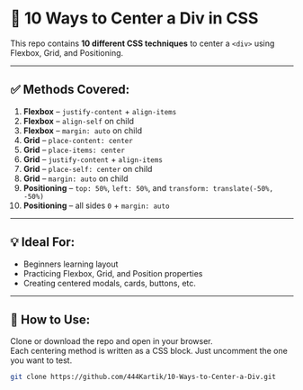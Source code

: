 # 🎯 10 Ways to Center a Div in CSS

This repo contains **10 different CSS techniques** to center a `<div>` using Flexbox, Grid, and Positioning.

---

## ✅ Methods Covered:

1. **Flexbox** – `justify-content` + `align-items`
2. **Flexbox** – `align-self` on child
3. **Flexbox** – `margin: auto` on child
4. **Grid** – `place-content: center`
5. **Grid** – `place-items: center`
6. **Grid** – `justify-content` + `align-items`
7. **Grid** – `place-self: center` on child
8. **Grid** – `margin: auto` on child
9. **Positioning** – `top: 50%`, `left: 50%`, and `transform: translate(-50%, -50%)`
10. **Positioning** – all sides `0` + `margin: auto`

---

## 💡 Ideal For:

- Beginners learning layout
- Practicing Flexbox, Grid, and Position properties
- Creating centered modals, cards, buttons, etc.

---

## 📂 How to Use:

Clone or download the repo and open in your browser.  
Each centering method is written as a CSS block. Just uncomment the one you want to test.

```bash
git clone https://github.com/444Kartik/10-Ways-to-Center-a-Div.git
